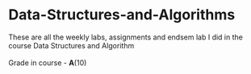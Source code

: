 # Data-Structures-and-Algorithms

These are all the weekly labs, assignments and endsem lab I did in the course Data Structures and Algorithm<br><br>
Grade in course - <b>A</b>(10)
